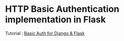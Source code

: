 # HTTP Basic Authentication implementation in Flask

Tutorial : [Basic Auth for Django & Flask](http://www.idiotinside.com/2015/09/22/basic-auth-in-django-flask/)